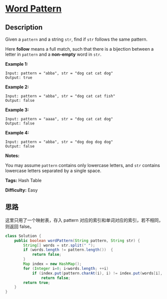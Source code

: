 # [Word Pattern][title]

## Description

Given a `pattern` and a string `str`, find if `str` follows the same pattern.

Here **follow** means a full match, such that there is a bijection between a letter in `pattern` and a **non-empty** word in `str`.

**Example 1:**

```
Input: pattern = "abba", str = "dog cat cat dog"
Output: true
```

**Example 2:**

```
Input: pattern = "abba", str = "dog cat cat fish"
Output: false
```

**Example 3:**

```
Input: pattern = "aaaa", str = "dog cat cat dog"
Output: false
```

**Example 4:**

```
Input: pattern = "abba", str = "dog dog dog dog"
Output: false
```

**Notes:**  

You may assume `pattern` contains only lowercase letters, and `str` contains lowercase letters separated by a single space.

**Tags:** Hash Table

**Difficulty:** Easy

## 思路

这里只用了一个映射表，存入 pattern 对应的索引和单词对应的索引，若不相同，则返回 false。

``` java
class Solution {
    public boolean wordPattern(String pattern, String str) {
        String[] words = str.split(" ");
        if (words.length != pattern.length())  {
            return false;
        }
        Map index = new HashMap();
        for (Integer i=0; i<words.length; ++i)
            if (index.put(pattern.charAt(i), i) != index.put(words[i], i))
                return false;
        return true;
    }
}
```

[title]: https://leetcode.com/problems/word-pattern
